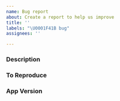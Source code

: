 ```yaml
---
name: Bug report
about: Create a report to help us improve
title: ''
labels: "\U0001F41B bug"
assignees: ''

---
```


### Description

<!-- What happened and what did you expect? -->

### To Reproduce

<!--
Steps & screenshot/gif/loom to reproduce the behavior
1. Go to '...'
2. Click on '....'
3. Scroll down to '....'
4. See error
-->

### App Version

<!-- What version of Lightdash were you using when you encountered the bug? (App version is available in the footer of the Lightdash homepage) -->

